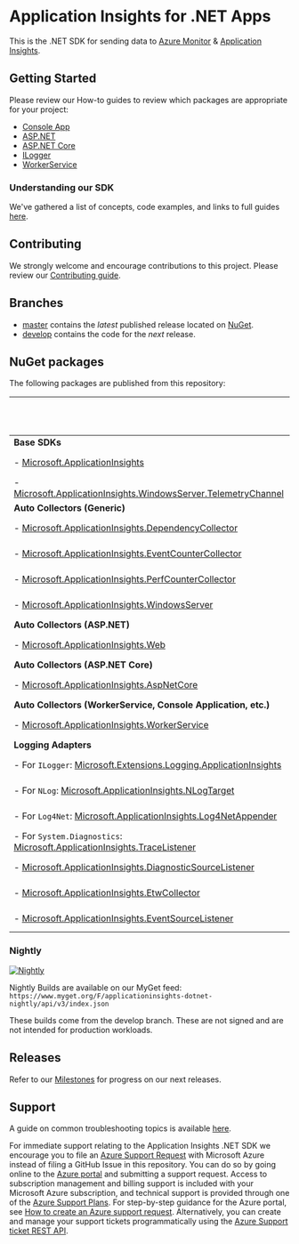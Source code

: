 # Application Insights for .NET Apps

This is the .NET SDK for sending data to [Azure Monitor](https://docs.microsoft.com/azure/azure-monitor/overview) & [Application Insights](https://docs.microsoft.com/azure/azure-monitor/app/app-insights-overview).

## Getting Started

Please review our How-to guides to review which packages are appropriate for your project:

* [Console App](https://docs.microsoft.com/azure/azure-monitor/app/console)
* [ASP.NET](https://docs.microsoft.com/azure/azure-monitor/app/asp-net)
* [ASP.NET Core](https://docs.microsoft.com/azure/azure-monitor/app/asp-net-core)
* [ILogger](https://docs.microsoft.com/azure/azure-monitor/app/ilogger)
* [WorkerService](https://docs.microsoft.com/azure/azure-monitor/app/worker-service)

### Understanding our SDK

We've gathered a list of concepts, code examples, and links to full guides [here](docs/concepts.md).

## Contributing

We strongly welcome and encourage contributions to this project.
Please review our [Contributing guide](.github/CONTRIBUTING.md).

## Branches

* [master](https://github.com/Microsoft/ApplicationInsights-dotnet/tree/master) contains the *latest* published release located on [NuGet](https://www.nuget.org/packages/Microsoft.ApplicationInsights).
* [develop](https://github.com/Microsoft/ApplicationInsights-dotnet/tree/develop) contains the code for the *next* release.

## NuGet packages

The following packages are published from this repository:

|                                                                                                                                                                | Nightly Build                                                                                                                                                                                                                                                                                         | Latest Official Release                                                                                                                                                                                       |
|--------------------------------------------------------------------------------------------------------------------------------------------------------------- |------------------------------------------------------------------------------------------------------------------------------------------------------------------------------------------------------------------------------------------------------------------------------------------------------ |-------------------------------------------------------------------------------------------------------------------------------------------------------------------------------------------------------------- |
| **Base SDKs**                                                                                                                                                  |                                                                                                                                                                                                                                                                                                       |                                                                                                                                                                                                               |
| - [Microsoft.ApplicationInsights](https://www.nuget.org/packages/Microsoft.ApplicationInsights/)                                                               | [![Nightly](https://img.shields.io/myget/applicationinsights-dotnet-nightly/v/Microsoft.ApplicationInsights?label=)](https://www.myget.org/feed/applicationinsights-dotnet-nightly/package/nuget/Microsoft.ApplicationInsights)                                                                       | [![Nuget](https://img.shields.io/nuget/vpre/Microsoft.ApplicationInsights.svg)](https://www.nuget.org/packages/Microsoft.ApplicationInsights/)                                                                |
| - [Microsoft.ApplicationInsights.WindowsServer.TelemetryChannel](https://www.nuget.org/packages/Microsoft.ApplicationInsights.WindowsServer.TelemetryChannel)  | [![Nightly](https://img.shields.io/myget/applicationinsights-dotnet-nightly/v/Microsoft.ApplicationInsights.WindowsServer.TelemetryChannel?label=)](https://www.myget.org/feed/applicationinsights-dotnet-nightly/package/nuget/Microsoft.ApplicationInsights.WindowsServer.TelemetryChannel)         | [![Nuget](https://img.shields.io/nuget/vpre/Microsoft.ApplicationInsights.WindowsServer.TelemetryChannel.svg)](https://www.nuget.org/packages/Microsoft.ApplicationInsights.WindowsServer.TelemetryChannel/)  |
| **Auto Collectors (Generic)**                                                                                                                                  |                                                                                                                                                                                                                                                                                                       |                                                                                                                                                                                                               |
| - [Microsoft.ApplicationInsights.DependencyCollector](https://www.nuget.org/packages/Microsoft.ApplicationInsights.DependencyCollector/)                       | [![Nightly](https://img.shields.io/myget/applicationinsights-dotnet-nightly/v/Microsoft.ApplicationInsights.DependencyCollector?label=)](https://www.myget.org/feed/applicationinsights-dotnet-nightly/package/nuget/Microsoft.ApplicationInsights.DependencyCollector)                               | [![Nuget](https://img.shields.io/nuget/vpre/Microsoft.ApplicationInsights.DependencyCollector.svg)](https://nuget.org/packages/Microsoft.ApplicationInsights.DependencyCollector)                             |
| - [Microsoft.ApplicationInsights.EventCounterCollector](https://www.nuget.org/packages/Microsoft.ApplicationInsights.EventCounterCollector)                    | [![Nightly](https://img.shields.io/myget/applicationinsights-dotnet-nightly/v/Microsoft.ApplicationInsights.EventCounterCollector?label=)](https://www.myget.org/feed/applicationinsights-dotnet-nightly/package/nuget/Microsoft.ApplicationInsights.EventCounterCollector)                           | [![Nuget](https://img.shields.io/nuget/vpre/Microsoft.ApplicationInsights.EventCounterCollector.svg)](https://nuget.org/packages/Microsoft.ApplicationInsights.EventCounterCollector)                         |
| - [Microsoft.ApplicationInsights.PerfCounterCollector](https://www.nuget.org/packages/Microsoft.ApplicationInsights.PerfCounterCollector/)                     | [![Nightly](https://img.shields.io/myget/applicationinsights-dotnet-nightly/v/Microsoft.ApplicationInsights.PerfCounterCollector?label=)](https://www.myget.org/feed/applicationinsights-dotnet-nightly/package/nuget/Microsoft.ApplicationInsights.PerfCounterCollector)                             | [![Nuget](https://img.shields.io/nuget/vpre/Microsoft.ApplicationInsights.PerfCounterCollector.svg)](https://nuget.org/packages/Microsoft.ApplicationInsights.PerfCounterCollector)                           |
| - [Microsoft.ApplicationInsights.WindowsServer](https://www.nuget.org/packages/Microsoft.ApplicationInsights.WindowsServer/)                                   | [![Nightly](https://img.shields.io/myget/applicationinsights-dotnet-nightly/v/Microsoft.ApplicationInsights.WindowsServer?label=)](https://www.myget.org/feed/applicationinsights-dotnet-nightly/package/nuget/Microsoft.ApplicationInsights.WindowsServer)                                           | [![Nuget](https://img.shields.io/nuget/vpre/Microsoft.ApplicationInsights.WindowsServer.svg)](https://nuget.org/packages/Microsoft.ApplicationInsights.WindowsServer)                                         |
| **Auto Collectors (ASP.NET)**                                                                                                                                  |                                                                                                                                                                                                                                                                                                       |                                                                                                                                                                                                               |
| - [Microsoft.ApplicationInsights.Web](https://www.nuget.org/packages/Microsoft.ApplicationInsights.Web/)                                                       | [![Nightly](https://img.shields.io/myget/applicationinsights-dotnet-nightly/v/Microsoft.ApplicationInsights.Web?label=)](https://www.myget.org/feed/applicationinsights-dotnet-nightly/package/nuget/Microsoft.ApplicationInsights.Web)                                                               | [![Nuget](https://img.shields.io/nuget/vpre/Microsoft.ApplicationInsights.Web.svg)](https://nuget.org/packages/Microsoft.ApplicationInsights.Web)                                                             |
| **Auto Collectors (ASP.NET Core)**                                                                                                                             |                                                                                                                                                                                                                                                                                                       |                                                                                                                                                                                                               |
| - [Microsoft.ApplicationInsights.AspNetCore](https://www.nuget.org/packages/Microsoft.ApplicationInsights.AspNetCore/)                                         | [![Nightly](https://img.shields.io/myget/applicationinsights-dotnet-nightly/v/Microsoft.ApplicationInsights.AspNetCore?label=)](https://www.myget.org/feed/applicationinsights-dotnet-nightly/package/nuget/Microsoft.ApplicationInsights.AspNetCore)                                                 | [![Nuget](https://img.shields.io/nuget/vpre/Microsoft.ApplicationInsights.AspNetCore.svg)](https://nuget.org/packages/Microsoft.ApplicationInsights.AspNetCore)                                               |
| **Auto Collectors (WorkerService, Console Application, etc.)**                                                                                                 |                                                                                                                                                                                                                                                                                                       |                                                                                                                                                                                                               |
| - [Microsoft.ApplicationInsights.WorkerService](https://www.nuget.org/packages/Microsoft.ApplicationInsights.WorkerService/)                                   | [![Nightly](https://img.shields.io/myget/applicationinsights-dotnet-nightly/v/Microsoft.ApplicationInsights.WorkerService?label=)](https://www.myget.org/feed/applicationinsights-dotnet-nightly/package/nuget/Microsoft.ApplicationInsights.WorkerService)                                           | [![Nuget](https://img.shields.io/nuget/vpre/Microsoft.ApplicationInsights.WorkerService.svg)](https://nuget.org/packages/Microsoft.ApplicationInsights.WorkerService)                                         |
| **Logging Adapters**                                                                                                                                           |                                                                                                                                                                                                                                                                                                       |                                                                                                                                                                                                               |
| - For `ILogger`: [Microsoft.Extensions.Logging.ApplicationInsights](https://www.nuget.org/packages/Microsoft.Extensions.Logging.ApplicationInsights/)          | [![Nightly](https://img.shields.io/myget/applicationinsights-dotnet-nightly/v/Microsoft.Extensions.Logging.ApplicationInsights?label=)](https://www.myget.org/feed/applicationinsights-dotnet-nightly/package/nuget/Microsoft.Extensions.Logging.ApplicationInsights)                                 | [![Nuget](https://img.shields.io/nuget/vpre/Microsoft.Extensions.Logging.ApplicationInsights.svg)](https://www.nuget.org/packages/Microsoft.Extensions.Logging.ApplicationInsights/)                          |
| - For `NLog`: [Microsoft.ApplicationInsights.NLogTarget](http://www.nuget.org/packages/Microsoft.ApplicationInsights.NLogTarget/)                              | [![Nightly](https://img.shields.io/myget/applicationinsights-dotnet-nightly/v/Microsoft.ApplicationInsights.NLogTarget?label=)](https://www.myget.org/feed/applicationinsights-dotnet-nightly/package/nuget/Microsoft.ApplicationInsights.NLogTarget)                                                 | [![Nuget](https://img.shields.io/nuget/vpre/Microsoft.ApplicationInsights.NLogTarget.svg)](https://www.nuget.org/packages/Microsoft.ApplicationInsights.NLogTarget/)                                          |
| - For `Log4Net`: [Microsoft.ApplicationInsights.Log4NetAppender](http://www.nuget.org/packages/Microsoft.ApplicationInsights.Log4NetAppender/)                 | [![Nightly](https://img.shields.io/myget/applicationinsights-dotnet-nightly/v/Microsoft.ApplicationInsights.Log4NetAppender?label=)](https://www.myget.org/feed/applicationinsights-dotnet-nightly/package/nuget/Microsoft.ApplicationInsights.Log4NetAppender)                                       | [![Nuget](https://img.shields.io/nuget/vpre/Microsoft.ApplicationInsights.Log4NetAppender.svg)](https://www.nuget.org/packages/Microsoft.ApplicationInsights.Log4NetAppender/)                                |
| - For `System.Diagnostics`: [Microsoft.ApplicationInsights.TraceListener](http://www.nuget.org/packages/Microsoft.ApplicationInsights.TraceListener/)          | [![Nightly](https://img.shields.io/myget/applicationinsights-dotnet-nightly/v/Microsoft.ApplicationInsights.TraceListener?label=)](https://www.myget.org/feed/applicationinsights-dotnet-nightly/package/nuget/Microsoft.ApplicationInsights.TraceListener)                                           | [![Nuget](https://img.shields.io/nuget/vpre/Microsoft.ApplicationInsights.TraceListener.svg)](https://www.nuget.org/packages/Microsoft.ApplicationInsights.TraceListener/)                                    |
| - [Microsoft.ApplicationInsights.DiagnosticSourceListener](http://www.nuget.org/packages/Microsoft.ApplicationInsights.DiagnosticSourceListener/)              | [![Nightly](https://img.shields.io/myget/applicationinsights-dotnet-nightly/v/Microsoft.ApplicationInsights.DiagnosticSourceListener?label=)](https://www.myget.org/feed/applicationinsights-dotnet-nightly/package/nuget/Microsoft.ApplicationInsights.DiagnosticSourceListener)                     | [![Nuget](https://img.shields.io/nuget/vpre/Microsoft.ApplicationInsights.DiagnosticSourceListener.svg)](https://www.nuget.org/packages/Microsoft.ApplicationInsights.DiagnosticSourceListener/)              |
| - [Microsoft.ApplicationInsights.EtwCollector](http://www.nuget.org/packages/Microsoft.ApplicationInsights.EtwCollector/)                                      | [![Nightly](https://img.shields.io/myget/applicationinsights-dotnet-nightly/v/Microsoft.ApplicationInsights.EtwCollector?label=)](https://www.myget.org/feed/applicationinsights-dotnet-nightly/package/nuget/Microsoft.ApplicationInsights.EtwCollector)                                             | [![Nuget](https://img.shields.io/nuget/vpre/Microsoft.ApplicationInsights.EtwCollector.svg)](https://www.nuget.org/packages/Microsoft.ApplicationInsights.EtwCollector/)                                      |
| - [Microsoft.ApplicationInsights.EventSourceListener](http://www.nuget.org/packages/Microsoft.ApplicationInsights.EventSourceListener/)                        | [![Nightly](https://img.shields.io/myget/applicationinsights-dotnet-nightly/v/Microsoft.ApplicationInsights.EventSourceListener?label=)](https://www.myget.org/feed/applicationinsights-dotnet-nightly/package/nuget/Microsoft.ApplicationInsights.EventSourceListener)                               | [![Nuget](https://img.shields.io/nuget/vpre/Microsoft.ApplicationInsights.EventSourceListener.svg)](https://www.nuget.org/packages/Microsoft.ApplicationInsights.EventSourceListener/)                        |

### Nightly
[![Nightly](https://github.com/microsoft/ApplicationInsights-dotnet/actions/workflows/nightly.yml/badge.svg)](https://github.com/microsoft/ApplicationInsights-dotnet/actions/workflows/nightly.yml)

Nightly Builds are available on our MyGet feed:
`https://www.myget.org/F/applicationinsights-dotnet-nightly/api/v3/index.json`

These builds come from the develop branch. These are not signed and are not intended for production workloads.

## Releases 
Refer to our [Milestones](https://github.com/microsoft/ApplicationInsights-dotnet/milestones) for progress on our next releases.

## Support

A guide on common troubleshooting topics is available [here](troubleshooting).

For immediate support relating to the Application Insights .NET SDK we encourage you to file an [Azure Support Request](https://docs.microsoft.com/azure/azure-portal/supportability/how-to-create-azure-support-request) with Microsoft Azure instead of filing a GitHub Issue in this repository. 
You can do so by going online to the [Azure portal](https://portal.azure.com/) and submitting a support request. Access to subscription management and billing support is included with your Microsoft Azure subscription, and technical support is provided through one of the [Azure Support Plans](https://azure.microsoft.com/support/plans/). For step-by-step guidance for the Azure portal, see [How to create an Azure support request](https://docs.microsoft.com/azure/azure-portal/supportability/how-to-create-azure-support-request). Alternatively, you can create and manage your support tickets programmatically using the [Azure Support ticket REST API](https://docs.microsoft.com/rest/api/support/).

